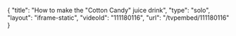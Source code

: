 {
    "title": "How to make the &quot;Cotton Candy&quot; juice drink",
    "type": "solo",
    "layout": "iframe-static",
    "videoId": "111180116",
    "url": "\/tvpembed\/111180116"
}